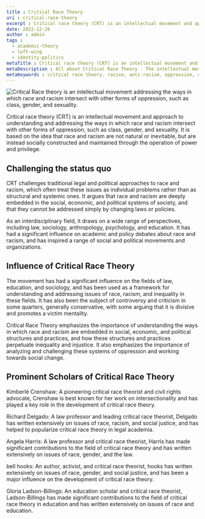 ```yaml
---
title : Critical Race Theory
uri : critical-race-theory
excerpt : Critical race theory (CRT) is an intellectual movement and approach to understanding and addressing the ways in which race and racism intersect with other forms of oppression, such as class, gender, and sexuality.
date: 2022-12-26
author : admin
tags : 
  - academic-theory
  - left-wing
  - identity-politics
metaTitle : Critical race theory (CRT) is an intellectual movement and approach to understanding various forms of oppression.
metaDescription : All about Critical Race Theory - The intellectual movement addressing the ways in which race and racism intersect with other forms of oppression, such as class, gender, and sexuality.
metaKeywords : critical race theory, racism, anti-racism, oppression, class, richard delgado, jean stefancic, crt
---
```


![Critical Race theory is an intellectual movement addressing the ways in which race and racism intersect with other forms of oppression, such as class, gender, and sexuality.](/assets/img/articles/critical-race-theory.jpg)

Critical race theory (CRT) is an intellectual movement and approach to understanding and addressing the ways in which race and racism intersect with other forms of oppression, such as class, gender, and sexuality. It is based on the idea that race and racism are not natural or inevitable, but are instead socially constructed and maintained through the operation of power and privilege.

## Challenging the status quo

CRT challenges traditional legal and political approaches to race and racism, which often treat these issues as individual problems rather than as structural and systemic ones. It argues that race and racism are deeply embedded in the social, economic, and political systems of society, and that they cannot be addressed simply by changing laws or policies.

As an interdisciplinary field, it draws on a wide range of perspectives, including law, sociology, anthropology, psychology, and education. It has had a significant influence on academic and policy debates about race and racism, and has inspired a range of social and political movements and organizations.

## Influence of Critical Race Theory

The movement has had a significant influence on the fields of law, education, and sociology, and has been used as a framework for understanding and addressing issues of race, racism, and inequality in these fields. It has also been the subject of controversy and criticism in some quarters, generally conservative, with some arguing that it is divisive and promotes a victim mentality.

Critical Race Theory emphasizes the importance of understanding the ways in which race and racism are embedded in social, economic, and political structures and practices, and how these structures and practices perpetuate inequality and injustice. It also emphasizes the importance of analyzing and challenging these systems of oppression and working towards social change.

## Prominent Scholars of Critical Race Theory

Kimberlé Crenshaw: A pioneering critical race theorist and civil rights advocate, Crenshaw is best known for her work on intersectionality and has played a key role in the development of critical race theory.

Richard Delgado: A law professor and leading critical race theorist, Delgado has written extensively on issues of race, racism, and social justice, and has helped to popularize critical race theory in legal academia.

Angela Harris: A law professor and critical race theorist, Harris has made significant contributions to the field of critical race theory and has written extensively on issues of race, gender, and the law.

bell hooks: An author, activist, and critical race theorist, hooks has written extensively on issues of race, gender, and social justice, and has been a major influence on the development of critical race theory.

Gloria Ladson-Billings: An education scholar and critical race theorist, Ladson-Billings has made significant contributions to the field of critical race theory in education and has written extensively on issues of race and education.
